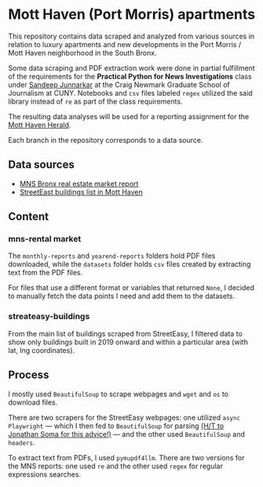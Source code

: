 # Mott Haven (Port Morris) apartments 

This repository contains data scraped and analyzed from various sources in relation to luxury apartments and new developments in the Port Morris / Mott Haven neighborhood in the South Bronx. 

Some data scraping and PDF extraction work were done in partial fulfillment of the requirements for the **Practical Python for News Investigations** class under [Sandeep Junnarkar](https://github.com/sandeepmj) at the Craig Newmark Graduate School of Journalism at CUNY. Notebooks and `csv` files labeled `regex` utilized the said library instead of `re` as part of the class requirements.

The resulting data analyses will be used for a reporting assignment for the [Mott Haven Herald](https://motthavenherald.com/). 

Each branch in the repository corresponds to a data source. 

## Data sources

* [MNS Bronx real estate market report](https://www.mns.com/bronx_rental_market_report)
* [StreetEast buildings list in Mott Haven](https://streeteasy.com/buildings/mott-haven)

## Content

### mns-rental market

The `monthly-reports` and `yearend-reports` folders hold PDF files downloaded, while the `datasets` folder holds `csv` files created by extracting text from the PDF files.

For files that use a different format or variables that returned `None`, I decided to manually fetch the data points I need and add them to the datasets.

### streateasy-buildings

From the main list of buildings scraped from StreetEasy, I filtered data to show only buildings built in 2019 onward and within a particular area (with lat, lng coordinates).

## Process

I mostly used `BeautifulSoup` to scrape webpages and `wget` and `os` to download files. 

There are two scrapers for the StreetEasy webpages: one utilized `async Playwright` — which I then fed to `BeautifulSoup` for parsing [(H/T to Jonathan Soma for this advice!)](https://jsoma.github.io/advanced-scraping-with-playwright/) — and the other used `BeautifulSoup` and `headers`.

To extract text from PDFs, I used `pymupdf4llm`. There are two versions for the MNS reports: one used `re` and the other used `regex` for regular expressions searches.